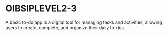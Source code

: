 # OIBSIPLEVEL2-3
A basic to-do app is a digital tool for managing tasks and activities, allowing users to create, complete, and organize their daily to-dos.
